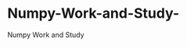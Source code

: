   # Numpy-Work-and-Study-
Numpy Work and Study 
                
                
              
                     
                  
                                                         
                             
                  
                    
                                                       
                                                                                     
                                                                                 
                                                                                                                                             
                                                
                                                                                                                  
                                                                                         
                                                                                                                                   
                                                                                                           
                                                                                          
                                                                                                                                               
                                                                                
                                                                               
                                                                        
                    
